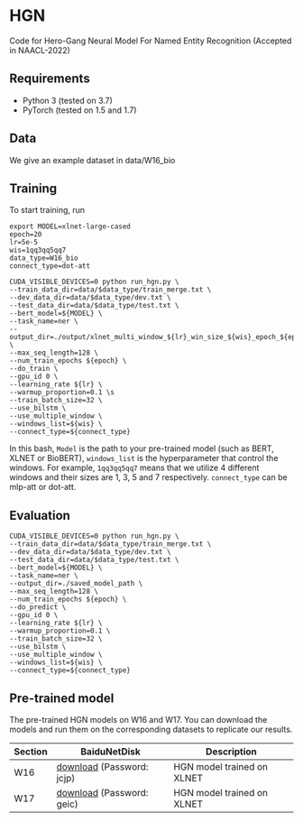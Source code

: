 # HGN
Code for Hero-Gang Neural Model For Named Entity Recognition (Accepted in NAACL-2022)

## Requirements

- Python 3 (tested on 3.7)
- PyTorch (tested on 1.5 and 1.7)

## Data
We give an example dataset in data/W16_bio





## Training 
To start training, run

```
export MODEL=xlnet-large-cased
epoch=20
lr=5e-5
wis=1qq3qq5qq7
data_type=W16_bio
connect_type=dot-att

CUDA_VISIBLE_DEVICES=0 python run_hgn.py \
--train_data_dir=data/$data_type/train_merge.txt \
--dev_data_dir=data/$data_type/dev.txt \
--test_data_dir=data/$data_type/test.txt \
--bert_model=${MODEL} \
--task_name=ner \
--output_dir=./output/xlnet_multi_window_${lr}_win_size_${wis}_epoch_${epoch}_${connect_type} \
--max_seq_length=128 \
--num_train_epochs ${epoch} \
--do_train \
--gpu_id 0 \
--learning_rate ${lr} \
--warmup_proportion=0.1 \s
--train_batch_size=32 \
--use_bilstm \
--use_multiple_window \
--windows_list=${wis} \
--connect_type=${connect_type}
```
In this bash, `Model` is the path to your pre-trained model (such as BERT, XLNET or BioBERT), `windows_list` is the hyperparameter that control the windows.
For example, `1qq3qq5qq7` means that we utilize 4 different windows and their sizes are 1, 3, 5 and 7 respectively. `connect_type` can be mlp-att or dot-att.

## Evaluation

```
CUDA_VISIBLE_DEVICES=0 python run_hgn.py \
--train_data_dir=data/$data_type/train_merge.txt \
--dev_data_dir=data/$data_type/dev.txt \
--test_data_dir=data/$data_type/test.txt \
--bert_model=${MODEL} \
--task_name=ner \
--output_dir=./saved_model_path \
--max_seq_length=128 \
--num_train_epochs ${epoch} \
--do_predict \
--gpu_id 0 \
--learning_rate ${lr} \
--warmup_proportion=0.1 \
--train_batch_size=32 \
--use_bilstm \
--use_multiple_window \
--windows_list=${wis} \
--connect_type=${connect_type}
```

## Pre-trained model

The pre-trained HGN models on W16 and W17. You can download the models and run them on the corresponding datasets to replicate our results.

| Section   | BaiduNetDisk                                                 |  Description                          |
| --------- | ------------------------------------------------------------ |  ------------------------------------ |
| W16  | [download](https://pan.baidu.com/s/1WcGSaL3hIABaDz6N0eEDQQ) (Password: jcjp) | HGN model trained on XLNET  |
| W17  | [download](https://pan.baidu.com/s/1RbpwzJnH7P0tfuM4sKjkKg) (Password: geic) | HGN model trained on XLNET |

